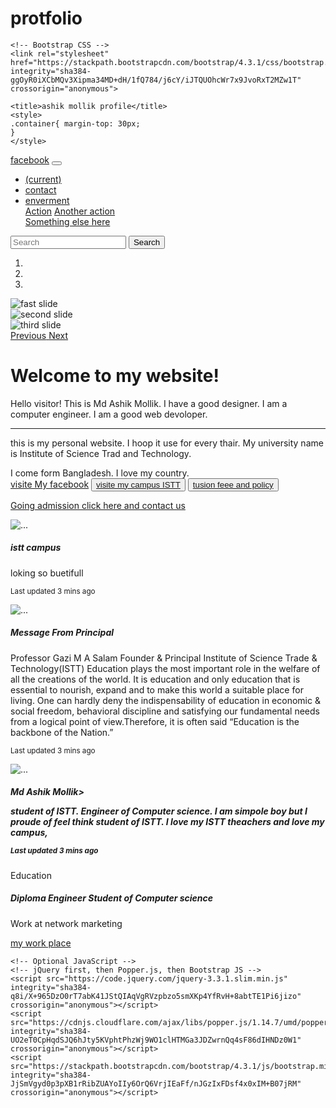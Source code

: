 # protfolio
<!doctype html>
<html lang="en">
  <head>
    <!-- Required meta tags -->
    <meta charset="utf-8">
    <meta name="viewport" content="width=device-width, initial-scale=1, shrink-to-fit=no">

    <!-- Bootstrap CSS -->
    <link rel="stylesheet" href="https://stackpath.bootstrapcdn.com/bootstrap/4.3.1/css/bootstrap.min.css" integrity="sha384-ggOyR0iXCbMQv3Xipma34MD+dH/1fQ784/j6cY/iJTQUOhcWr7x9JvoRxT2MZw1T" crossorigin="anonymous">

    <title>ashik mollik profile</title>
	<style>
	.container{ margin-top: 30px;
	}
	</style>
  </head>
  <body>
<nav class="navbar navbar-expand-lg navbar-dark bg-dark">
  <a class="navbar-brand" href="https://www.facebook.com/profile.php?id=100034808524165">facebook</a>
  <button class="navbar-toggler" type="button" data-toggle="collapse" data-target="#navbarSupportedContent" aria-controls="navbarSupportedContent" aria-expanded="false" aria-label="Toggle navigation">
    <span class="navbar-toggler-icon"></span>
  </button>

  <div class="collapse navbar-collapse" id="navbarSupportedContent">
    <ul class="navbar-nav mr-auto">
      <li class="nav-item active">
        <a class="nav-link" href="https://www.facebook.com/isttdhaka/"> <span class="sr-only">(current)</span></a>
      </li>
      <li class="nav-item">
        <a class="nav-link" href="https://www.facebook.com/isttdhaka/">contact</a>
      </li>
      <li class="nav-item dropdown">
        <a class="nav-link dropdown-toggle" href="http://www.infinitybd-my.com/" id="navbarDropdown" role="button" data-toggle="dropdown" aria-haspopup="true" aria-expanded="false">
         enverment
        </a>
        <div class="dropdown-menu" aria-labelledby="navbarDropdown">
          <a class="dropdown-item" href="https://www.facebook.com/isttdhaka/">Action</a>
          <a class="dropdown-item" href="https://www.facebook.com/profile.php?id=100034808524165">Another action</a>
          <div class="dropdown-divider"></div>
          <a class="dropdown-item" href="http://www.infinitybd-my.com/">Something else here</a>
        </div>
      </li>
    </ul>
    <form class="form-inline my-2 my-lg-0">
      <input class="form-control mr-sm-2" type="search" placeholder="Search" aria-label="Search">
      <button class="btn btn-outline-success my-2 my-sm-0" type="submit">Search</button>
    </form>
  </div>
</nav>
  <div id="carouselExampleIndicators" class="carousel slide" data-ride="carousel">
  <ol class="carousel-indicators">
    <li data-target="#carouselExampleIndicators" data-slide-to="0" class="active"></li>
    <li data-target="#carouselExampleIndicators" data-slide-to="1"></li>
    <li data-target="#carouselExampleIndicators" data-slide-to="2"></li>
  </ol>
  <div class="carousel-inner">
    <div class="carousel-item active">
      <img src="o.jpg" class="d-block w-100" alt="fast slide">
    </div>
    <div class="carousel-item">
      <img src="n.jpg" class="d-block w-100" alt="second slide">
    </div>
    <div class="carousel-item">
      <img src="j.jpg" class="d-block w-100" alt="third slide">
    </div>
  </div>
  <a class="carousel-control-prev" href="#carouselExampleIndicators" role="button" data-slide="prev">
    <span class="carousel-control-prev-icon" aria-hidden="true"></span>
    <span class="sr-only">Previous</span>
  </a>
  <a class="carousel-control-next" href="#carouselExampleIndicators" role="button" data-slide="next">
    <span class="carousel-control-next-icon" aria-hidden="true"></span>
    <span class="sr-only">Next</span>
  </a>
</div>
<div class="container">
  <!-- Content here -->
</div>
<div class="container">
 <div class="jumbotron">
  <h1 class="display-4">Welcome to my website!</h1>
  <p class="lead">Hello visitor! This is Md Ashik Mollik. I have a good designer. I am a computer engineer.
  I am a good web devoloper. </p>
  <hr class="my-4">
  <p>this is my personal website. I hoop it use for every thair. 
  My university name is Institute of Science Trad and Technology.</p>
  I come form Bangladesh. I love my country.<br><a href="https://www.facebook.com/profile.php?id=100034808524165">visite My facebook</a>
  <button><a href="http://istt.edu.bd/">visite my campus ISTT</a></button>
  <button><a href="http://istt.edu.bd/tution-fee"> tusion feee and policy</a></button>

  
  <a class="btn btn-primary btn-lg" href="https://istt.edu.bd/contact/" role="button">Going admission click here and contact us</a>
</div>
</div>
<div class="container">
  <div class="card-deck">
  <div class="card">
    <img src="4.jpg" class="card-img-top" alt="...">
    <div class="card-body">
      <h5 class="card-title">istt campus</h5>
      <p class="card-text">loking so buetifull</p>
      <p class="card-text"><small class="text-muted">Last updated 3 mins ago</small></p>
    </div>
  </div>
  <div class="card">
    <img src="2.jpg" class="card-img-top" alt="...">
    <div class="card-body">
      <h5 class="card-title">Message From Principal</h5>
      <p class="card-text">Professor Gazi M A Salam
Founder & Principal
Institute of Science Trade & Technology(ISTT)
Education plays the most important role in the welfare of all the creations of the world. It is education and only education that is essential to nourish, expand and to make this world a suitable place for living. One can hardly deny the indispensability of education in economic & social freedom, behavioral discipline and satisfying our fundamental needs from a logical point of view.Therefore, it is often said “Education is the backbone of the Nation.”</p>
      <p class="card-text"><small class="text-muted">Last updated 3 mins ago</small></p>
    </div>
  </div>
  <div class="card">
    <img src="3.jpg" class="card-img-top" alt="...">
    <div class="card-body">
      <h5 class="card-title">Md Ashik Mollik>
      <p class="card-text">student of ISTT. Engineer of Computer science.
	  I am simpole boy but I proude of feel think student of ISTT.
	  I love my ISTT theachers and love my campus, 
      <p class="card-text"><small class="text-muted">Last updated 3 mins ago</small></p>
    </div>
  </div>
</div>
</div>
<div class="container">
 <div class="card">
  <div class="card-header">
   Education
  </div>
  <div class="card-body">
    <h5 class="card-title">Diploma Engineer
	Student of Computer science</h5>
    <p class="card-text">Work at network marketing</p>
    <a href="http://www.infinitybd-my.com/" class="btn btn-primary">my work place</a>
  </div>
</div>
</div>
  

    <!-- Optional JavaScript -->
    <!-- jQuery first, then Popper.js, then Bootstrap JS -->
    <script src="https://code.jquery.com/jquery-3.3.1.slim.min.js" integrity="sha384-q8i/X+965DzO0rT7abK41JStQIAqVgRVzpbzo5smXKp4YfRvH+8abtTE1Pi6jizo" crossorigin="anonymous"></script>
    <script src="https://cdnjs.cloudflare.com/ajax/libs/popper.js/1.14.7/umd/popper.min.js" integrity="sha384-UO2eT0CpHqdSJQ6hJty5KVphtPhzWj9WO1clHTMGa3JDZwrnQq4sF86dIHNDz0W1" crossorigin="anonymous"></script>
    <script src="https://stackpath.bootstrapcdn.com/bootstrap/4.3.1/js/bootstrap.min.js" integrity="sha384-JjSmVgyd0p3pXB1rRibZUAYoIIy6OrQ6VrjIEaFf/nJGzIxFDsf4x0xIM+B07jRM" crossorigin="anonymous"></script>
  </body>
</html>
